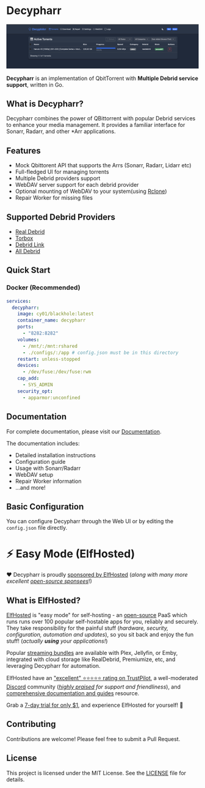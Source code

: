 # Decypharr

![ui](docs/docs/images/main.png)

**Decypharr** is an implementation of QbitTorrent with **Multiple Debrid service support**, written in Go.

## What is Decypharr?

Decypharr combines the power of QBittorrent with popular Debrid services to enhance your media management. It provides a familiar interface for Sonarr, Radarr, and other \*Arr applications.

## Features

- Mock Qbittorent API that supports the Arrs (Sonarr, Radarr, Lidarr etc)
- Full-fledged UI for managing torrents
- Multiple Debrid providers support
- WebDAV server support for each debrid provider
- Optional mounting of WebDAV to your system(using [Rclone](https://rclone.org/))
- Repair Worker for missing files

## Supported Debrid Providers

- [Real Debrid](https://real-debrid.com)
- [Torbox](https://torbox.app)
- [Debrid Link](https://debrid-link.com)
- [All Debrid](https://alldebrid.com)

## Quick Start

### Docker (Recommended)

```yaml
services:
  decypharr:
    image: cy01/blackhole:latest
    container_name: decypharr
    ports:
      - "8282:8282"
    volumes:
      - /mnt/:/mnt:rshared
      - ./configs/:/app # config.json must be in this directory
    restart: unless-stopped
    devices:
      - /dev/fuse:/dev/fuse:rwm
    cap_add:
      - SYS_ADMIN
    security_opt:
      - apparmor:unconfined
```

## Documentation

For complete documentation, please visit our [Documentation](https://sirrobot01.github.io/decypharr/).

The documentation includes:

- Detailed installation instructions
- Configuration guide
- Usage with Sonarr/Radarr
- WebDAV setup
- Repair Worker information
- ...and more!

## Basic Configuration

You can configure Decypharr through the Web UI or by editing the `config.json` file directly.

# ⚡️ Easy Mode (ElfHosted)

❤️ Decypharr is proudly [sponsored by ElfHosted](https://github.com/sponsors/sirrobot01) (*along with many more excellent [open-source sponsees](https://docs.elfhosted.com/sponsorship/)*!)

## What is ElfHosted? 

[ElfHosted](https://store.elfhosted.com/elf/sirrobot01/) is "easy mode" for self-hosting - an [open-source](https://docs.elfhosted.com/open/) PaaS which runs runs over 100 popular self-hostable apps for you, reliably and securely. They take responsibility for the painful stuff (*hardware, security, configuration, automation and updates*), so you sit back and enjoy the fun stuff! (*actually **using** your applications!*)

Popular [streaming bundles](https://store.elfhosted.com/product-category/streaming-bundles/elf/sirrobot01/) are available with Plex, Jellyfin, or Emby, integrated with cloud storage like RealDebrid, Premiumize, etc, and leveraging Decypharr for automation.

ElfHosted have an ["excellent" ⭐️⭐️⭐️⭐️⭐️ rating on TrustPilot](https://www.trustpilot.com/review/elfhosted.com), a well-moderated [Discord](https://discord.elfhosted.com) community (*[highly praised](https://docs.elfhosted.com/testimonials/) for support and friendliness*), and [comprehensive documentation and guides](https://docs.elfhosted.com) resource.

Grab a [7-day trial for only $1](https://store.elfhosted.com/elf/sirrobot01/), and experience ElfHosted for yourself! 🎉

## Contributing

Contributions are welcome! Please feel free to submit a Pull Request.

## License
This project is licensed under the MIT License. See the [LICENSE](LICENSE) file for details.